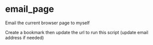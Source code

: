 # email_page
Email the current browser page to myself

Create a bookmark then update the url to run this script (update email address if needed)
